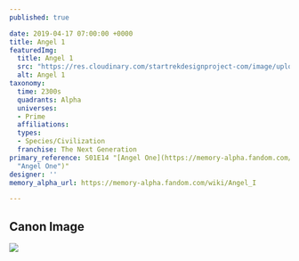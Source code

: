 ```yaml
---
published: true

date: 2019-04-17 07:00:00 +0000
title: Angel 1
featuredImg:
  title: Angel 1
  src: "https://res.cloudinary.com/startrekdesignproject-com/image/upload/v1555532151/Angel1.png"
  alt: Angel 1
taxonomy:
  time: 2300s
  quadrants: Alpha
  universes:
  - Prime
  affiliations:
  types:
  - Species/Civilization
  franchise: The Next Generation
primary_reference: S01E14 "[Angel One](https://memory-alpha.fandom.com/wiki/Angel_One
  "Angel One")"
designer: ''
memory_alpha_url: https://memory-alpha.fandom.com/wiki/Angel_I

---
```

## Canon Image

![](https://res.cloudinary.com/startrekdesignproject-com/image/upload/v1555532151/Angel1-1.jpg)